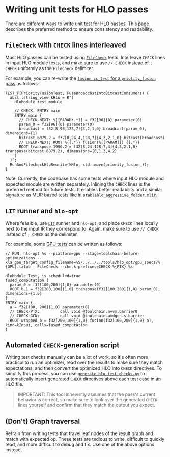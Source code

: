 # Writing unit tests for HLO passes

There are different ways to write unit test for HLO passes. This page describes
the preferred method to ensure consistency and readability.

## `FileCheck` with `CHECK` lines interleaved

Most HLO passes can be tested using
[`FileCheck`](https://toolchain.org/docs/CommandGuide/FileCheck.html) tests.
Interleave `CHECK` lines in input HLO module texts, and make sure to use `//
CHECK` instead of `; CHECK` uniformly as the `FileCheck` delimiter.

For example, you can re-write the
[`fusion cc_test` for a `priotity_fusion` pass](https://github.com/openxla/xla/blob/fe30942a406659bff75399a2a10585bbd1287e07/xla/service/gpu/transforms/priority_fusion_test.cc#L133-L149)
as follows:

```
TEST_F(PriorityFusionTest, FuseBroadcastIntoBitcastConsumers) {
  absl::string_view kHlo = R"(
    HloModule test_module

    // CHECK: ENTRY main
    ENTRY main {
      // CHECK-NEXT: %[[PARAM:.*]] = f32[96]{0} parameter(0)
      param_0 = f32[96]{0} parameter(0)
      broadcast = f32[8,96,128,7]{3,2,1,0} broadcast(param_0), dimensions={1}
      bitcast.6079.2 = f32[8,24,4,128,7]{4,3,2,1,0} bitcast(broadcast)
      // CHECK-NEXT: ROOT %{{.*}} fusion(%[[PARAM]]) {{.*}}
      ROOT transpose.1990.2 = f32[8,24,128,7,4]{4,3,2,1,0} transpose(bitcast.6079.2), dimensions={0,1,3,4,2}
    }
  )";
  RunAndFilecheckHloRewrite(kHlo, std::move(priority_fusion_));
}
```

Note: Currently, the codebase has some tests where input HLO module and expected
module are written separately. Inlining the `CHECK` lines is the preferred
method for future tests. It enables better readability and a similar signature
as MLIR based tests
[like in `stablehlo_aggressive_folder.mlir`](https://github.com/openxla/stablehlo/blob/main/stablehlo/tests/transforms/stablehlo_aggressive_folder.mlir#L31-L39).

## `LIT` runner and `hlo-opt`

Where feasible, use [`LIT`](https://toolchain.org/docs/CommandGuide/lit.html) runner
and `hlo-opt`, and place `CHECK` lines locally next to the input IR they
correspond to. Again, make sure to use `// CHECK` instead of `; CHECK` as the
delimiter.

For example, some
[GPU tests](https://github.com/openxla/xla/tree/main/xla/service/gpu/tests) can
be written as follows:

```
// RUN: hlo-opt %s --platform=gpu --stage=toolchain-before-optimizations --xla_gpu_target_config_filename=%S/../../../tools/hlo_opt/gpu_specs/%{GPU}.txtpb | FileCheck --check-prefixes=CHECK-%{PTX} %s

HloModule Test, is_scheduled=true
fused_computation {
  param_0 = f32[100,200]{1,0} parameter(0)
  ROOT b.1 = f32[200,100]{1,0} transpose(f32[100,200]{1,0} param_0), dimensions={1,0}
}
ENTRY main {
  a = f32[100, 200]{1,0} parameter(0)
  // CHECK-PTX:         call void @toolchain.nvvm.barrier0
  // CHECK-GCN:         call void @toolchain.amdgcn.s.barrier
  ROOT wrapped_b = f32[200,100]{1,0} fusion(f32[100,200]{1,0} a), kind=kInput, calls=fused_computation
}
```

## Automated `CHECK`-generation script

Writing test checks manually can be a lot of work, so it's often more practical
to run an optimizer, read over the results to make sure they match expectations,
and then convert the optimized HLO into `CHECK` directives. To simplify this
process, you can use
[`generate_hlo_test_checks.py`](https://github.com/openxla/xla/tree/main/xla/hlo/tools/generate_hlo_test_checks.py)
to automatically insert generated `CHECK` directives above each test case in an
HLO file.

> IMPORTANT: This tool inherently assumes that the pass's current behavior is
> correct, so make sure to look over the generated `CHECK` lines yourself and
> confirm that they match the output you expect.

## (Don't) Graph traversal

Refrain from writing tests that travel leaf nodes of the result graph and match
with expected op. These tests are tedious to write, difficult to quickly read,
and more difficult to debug and fix. Use one of the above options instead.
